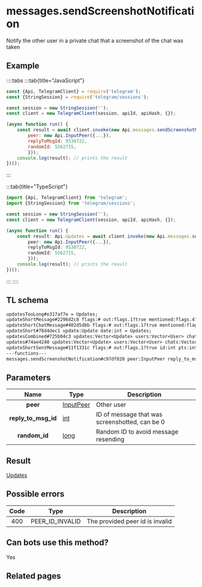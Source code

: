 # messages.sendScreenshotNotification

Notify the other user in a private chat that a screenshot of the chat was taken

## Example

::::tabs
:::tab{title="JavaScript"}

```js
const {Api, TelegramClient} = require('telegram');
const {StringSession} = require('telegram/sessions');

const session = new StringSession('');
const client = new TelegramClient(session, apiId, apiHash, {});

(async function run() {
    const result = await client.invoke(new Api.messages.sendScreenshotNotification({
		peer: new Api.InputPeer({...}),
		replyToMsgId: 9530722,
		randomId: 5562715,
		}));
    console.log(result); // prints the result
})();

```

:::

:::tab{title="TypeScript"}

```ts
import {Api, TelegramClient} from 'telegram';
import {StringSession} from 'telegram/sessions';

const session = new StringSession('');
const client = new TelegramClient(session, apiId, apiHash, {});

(async function run() {
    const result: Api.Updates = await client.invoke(new Api.messages.sendScreenshotNotification({
		peer: new Api.InputPeer({...}),
		replyToMsgId: 9530722,
		randomId: 5562715,
		}));
    console.log(result); // prints the result
})();

```

:::
::::

## TL schema

```txt
updatesTooLong#e317af7e = Updates;
updateShortMessage#2296d2c8 flags:# out:flags.1?true mentioned:flags.4?true media_unread:flags.5?true silent:flags.13?true id:int user_id:int message:string pts:int pts_count:int date:int fwd_from:flags.2?MessageFwdHeader via_bot_id:flags.11?int reply_to:flags.3?MessageReplyHeader entities:flags.7?Vector<MessageEntity> = Updates;
updateShortChatMessage#402d5dbb flags:# out:flags.1?true mentioned:flags.4?true media_unread:flags.5?true silent:flags.13?true id:int from_id:int chat_id:int message:string pts:int pts_count:int date:int fwd_from:flags.2?MessageFwdHeader via_bot_id:flags.11?int reply_to:flags.3?MessageReplyHeader entities:flags.7?Vector<MessageEntity> = Updates;
updateShort#78d4dec1 update:Update date:int = Updates;
updatesCombined#725b04c3 updates:Vector<Update> users:Vector<User> chats:Vector<Chat> date:int seq_start:int seq:int = Updates;
updates#74ae4240 updates:Vector<Update> users:Vector<User> chats:Vector<Chat> date:int seq:int = Updates;
updateShortSentMessage#11f1331c flags:# out:flags.1?true id:int pts:int pts_count:int date:int media:flags.9?MessageMedia entities:flags.7?Vector<MessageEntity> = Updates;
---functions---
messages.sendScreenshotNotification#c97df020 peer:InputPeer reply_to_msg_id:int random_id:long = Updates;
```

## Parameters

|        Name         | Type                                                  | Description                                    |
| :-----------------: | ----------------------------------------------------- | ---------------------------------------------- |
|      **peer**       | [InputPeer](https://core.telegram.org/type/InputPeer) | Other user                                     |
| **reply_to_msg_id** | [int](https://core.telegram.org/type/int)             | ID of message that was screenshotted, can be 0 |
|    **random_id**    | [long](https://core.telegram.org/type/long)           | Random ID to avoid message resending           |

## Result

[Updates](https://core.telegram.org/type/Updates)

## Possible errors

| Code | Type            | Description                     |
| :--: | --------------- | ------------------------------- |
| 400  | PEER_ID_INVALID | The provided peer id is invalid |

## Can bots use this method?

Yes

## Related pages
